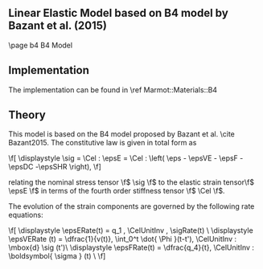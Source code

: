 Linear Elastic Model based on B4 model by Bazant et al. (2015)
---
\page b4 B4 Model

## Implementation

The implementation can be found in \ref Marmot::Materials::B4

## Theory 

This model is based on the B4 model proposed by Bazant et al. \cite Bazant2015. The constitutive law is given in total form as

\f[
  \displaystyle \sig = \Cel : \epsE  = 
    \Cel : \left( \eps - \epsVE - \epsF - \epsDC -\epsSHR \right), \f]  

relating the nominal stress tensor \f$ \sig \f$ 
to the elastic strain tensor\f$ \epsE \f$ 
in terms of the fourth order stiffness tensor \f$ \Cel \f$.

The evolution of the strain components are governed by the following rate equations:

\f[ 
 \displaystyle \epsERate(t) =  q_1 \, \CelUnitInv \, \sigRate(t) \\
 \displaystyle \epsVERate (t)  =  \dfrac{1}{v(t)}\, \int_0^t \dot{ \Phi }(t-t')\, \CelUnitInv : \mbox{d} \sig (t')\\ 
 \displaystyle \epsFRate(t)  =  \dfrac{q_4}{t}\, \CelUnitInv : \boldsymbol{ \sigma } (t) \\
\f]
